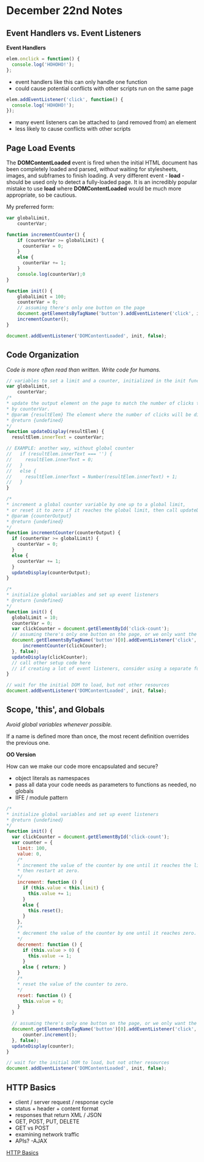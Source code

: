 # December 22nd Notes



## Event Handlers vs. Event Listeners

**Event Handlers**
```javascript
elem.onclick = function() {
  console.log('HOHOHO!');
};
```
- event handlers like this can only handle one function
- could cause potential conflicts with other scripts run on the same page

```javascript
elem.addEventListener('click', function() {
  console.log('HOHOHO!');
});
```
- many event listeners can be attached to (and removed from) an element
- less likely to cause conflicts with other scripts

## Page Load Events

The **DOMContentLoaded** event is fired when the initial HTML document has been completely loaded and parsed, _without_ waiting for stylesheets, images, and subframes to finish loading. A very different event - **load** - should be used only to detect a fully-loaded page. It is an incredibly popular mistake to use **load** where **DOMContentLoaded** would be much more appropriate, so be cautious.

My preferred form:
```javascript
var globalLimit,
    counterVar;

function incrementCounter() {
    if (counterVar >= globalLimit) {
      counterVar = 0;
    }
    else {
      counterVar += 1;
    }
    console.log(counterVar);0
}

function init() {
    globalLimit = 100;
    counterVar = 0;
    // assuming there's only one button on the page
    document.getElementsByTagName('button').addEventListener('click', incrementCounter, false);
    incrementCounter();
}

document.addEventListener('DOMContentLoaded', init, false);
```

## Code Organization
_Code is more often read than written. Write code for humans._
```javascript
// variables to set a limit and a counter, initialized in the init function
var globalLimit,
    counterVar;
/*
* update the output element on the page to match the number of clicks tracked
* by counterVar.
* @param {resultElem} The element where the number of clicks will be displayed
* @return {undefined}
*/
function updateDisplay(resultElem) {
  resultElem.innerText = counterVar;

// EXAMPLE: another way, without global counter
//   if (resultElem.innerText === '') {
//     resultElem.innerText = 0;
//   }
//   else {
//     resultElem.innerText = Number(resultElem.innerText) + 1;
//   }
}

/*
* increment a global counter variable by one up to a global limit,
* or reset it to zero if it reaches the global limit, then call updateDisplay.
* @param {counterOutput}
* @return {undefined}
*/
function incrementCounter(counterOutput) {
  if (counterVar >= globalLimit) {
    counterVar = 0;
  }
  else {
    counterVar += 1;
  }
  updateDisplay(counterOutput);
}

/*
* initialize global variables and set up event listeners
* @return {undefined}
*/
function init() {
  globalLimit = 10;
  counterVar = 0;
  var clickCounter = document.getElementById('click-count');
  // assuming there's only one button on the page, or we only want the first one
  document.getElementsByTagName('button')[0].addEventListener('click', function () {
      incrementCounter(clickCounter);
  }, false);
  updateDisplay(clickCounter);
  // call other setup code here
  // if creating a lot of event listeners, consider using a separate function
}

// wait for the initial DOM to load, but not other resources
document.addEventListener('DOMContentLoaded', init, false);
```

## Scope, 'this', and Globals
_Avoid global variables whenever possible._

If a name is defined more than once, the most recent definition overrides the previous one.


**OO Version**

How can we make our code more encapsulated and secure?
- object literals as namespaces
- pass all data your code needs as parameters to functions as needed, no globals
- IIFE / module pattern

```javascript
/*
* initialize global variables and set up event listeners
* @return {undefined}
*/
function init() {
  var clickCounter = document.getElementById('click-count');
  var counter = {
    limit: 100,
    value: 0,
    /*
    * increment the value of the counter by one until it reaches the limit,
    * then restart at zero.
    */
    increment: function () {
      if (this.value < this.limit) {
        this.value += 1;
      }
      else {
        this.reset();
      }
    },
    /*
    * decrement the value of the counter by one until it reaches zero.
    */
    decrement: function () {
      if (this.value > 0) {
        this.value -= 1;
      }
      else { return; }
    }
    /*
    * reset the value of the counter to zero.
    */
    reset: function () {
      this.value = 0;
    }
  }

  // assuming there's only one button on the page, or we only want the first one
  document.getElementsByTagName('button')[0].addEventListener('click', function () {
      counter.increment();
  }, false);
  updateDisplay(counter);
}

// wait for the initial DOM to load, but not other resources
document.addEventListener('DOMContentLoaded', init, false);

```

## HTTP Basics

- client / server request / response cycle
- status + header + content format
- responses that return XML / JSON
- GET, POST, PUT, DELETE
- GET vs POST
- examining network traffic
- APIs?
-AJAX

[HTTP Basics](https://dev.opera.com/articles/http-basic-introduction/)
